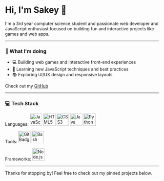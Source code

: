 # Hi, I'm Sakey 👋

I'm a 3rd year computer science student and passionate web developer and JavaScript enthusiast focused on building fun and interactive projects like games and web apps.

---

### 🚀 What I'm doing

- 💻 Building web games and interactive front-end experiences
- 🎯 Learning new JavaScript techniques and best practices
- 📚 Exploring UI/UX design and responsive layouts

Check out my [GitHub](https://sheikh-portfolio.vercel.app)

---

###  💻 Tech Stack

Languages: <img src="https://img.shields.io/badge/JavaScript-F7DF1E?style=flat&logo=javascript&logoColor=black" alt="JavaScript Badge" height="40" /> <img src="https://img.shields.io/badge/HTML5-E34F26?style=flat&logo=html5&logoColor=white" alt="HTML5 Badge" height="40" /> <img src="https://img.shields.io/badge/CSS3-1572B6?style=flat&logo=css3&logoColor=white" alt="CSS3 Badge" height="40" /> <img src="https://img.shields.io/badge/Java-007396?style=flat&logo=java&logoColor=white" alt="Java Badge" height="40" /> <img src="https://img.shields.io/badge/Python-3776AB?style=flat&logo=python&logoColor=white" alt="Python Badge" height="40" />

Tools: <img src="https://img.shields.io/badge/Git-F05032?style=flat&logo=git&logoColor=white" alt="Git Badge" height="40" /> <img src="https://img.shields.io/badge/Bash-4EAA25?style=flat&logo=gnu-bash&logoColor=white" alt="Bash Badge" height="40" />

Frameworks: <img src="https://img.shields.io/badge/Node.js-339933?style=flat&logo=node.js&logoColor=white" alt="Node.js Badge" height="40" />

---

Thanks for stopping by! Feel free to check out my pinned projects below.
